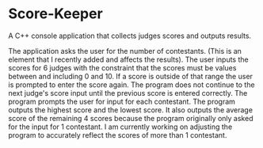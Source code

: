 # Score-Keeper
A C++ console application that collects judges scores and outputs results.


The application asks the user for the number of contestants. (This is an element that I recently added and affects the results).
The user inputs the scores for 6 judges with the constraint that the scores must be values between and including 0 and 10.
If a score is outside of that range the user is prompted to enter the score again. The program does not continue to the next judge's score input until the previous score is entered correctly.
The program prompts the user for input for each contestant. 
The program outputs the highest score and the lowest score. It also outputs the average score of the remaining 4 scores because the program originally only asked for the input for 1 contestant. 
I am currently working on adjusting the program to accurately reflect the scores of more than 1 contestant.
